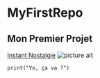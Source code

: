# MyFirstRepo

## Mon Premier Projet ##

[Instant Nostalgie](https://www.youtube.com/watch?v=Zt7Lj67ux8g) 
![picture alt](https://www.google.com/searchq=sac+a+dos+violet&rlz=1C1GCEA_enFR999FR999&tbm=isch&sxsrf=ALiCzsZNSk9aa_dQikj54gu3kSyvX2QnZw:1662469161190&source=lnms&sa=X&ved=0ahUKEwjAt7WenID6AhUOgRoKHST8ABwQ_AUI7AgoAQ&biw=1536&bih=714&dpr=1.25#imgrc=ibZkcXh3cfLlQM)



`print("Yo, ça va ?")`
